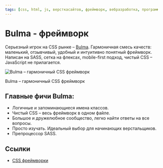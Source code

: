 ```yaml
---
tags: [css, html, js, версткасайтов, фреймворк, вебразработка, программирование]
---
```

# Bulma - фреймворк

Серьезный игрок на CSS рынке – [Bulma](https://bulma.io/). Гармоничная смесь качеств: маленький, отзывчивый, удобный и интуитивно понятный фреймворк. Написан на SASS, сетка на флексах, mobile-first подход, чистый CSS – JavaScript не прилагается.

![Bulma – гармоничный CSS фреймворк](https://media.proglib.io/posts/2020/01/14/c39b58b824b87b5a3b72cb31389f9486.png)

Bulma – гармоничный CSS фреймворк

## Главные фичи Bulma:

-   Логичные и запоминающиеся имена классов.
-   Чистый CSS – весь фреймворк в одном файле.
-   Большое и дружелюбное сообщество, легко найти ответы на все вопросы.
-   Просто изучать. Идеальный выбор для начинающих верстальщиков.
-   Препроцессор SASS.

## Ссылки

* [CSS фреймворки](CSS%20%D1%84%D1%80%D0%B5%D0%B9%D0%BC%D0%B2%D0%BE%D1%80%D0%BA%D0%B8.md)